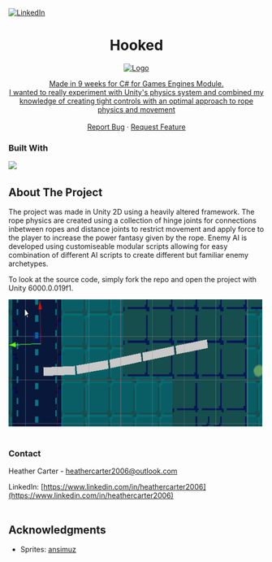 <!-- Improved compatibility of back to top link: See: https://github.com/othneildrew/Best-README-Template/pull/73 -->
<a id="readme-top"></a>

<!-- PROJECT SHIELDS -->
<!--
[![Forks][forks-shield]][forks-url]
[![Stargazers][stars-shield]][stars-url]
[![Issues][issues-shield]][issues-url]
[![project_license][license-shield]][license-url]
-->
[![LinkedIn][linkedin-shield]][linkedin-url]

<!-- Project Title -->
<div align="center">

<h1 align="center">Hooked</h1>

  <a href="https://github.com/barter127/Hooked-Game">
    <img src="HookedExample.gif" alt="Logo" width="500" height="250">

  <p align="center">
    Made in 9 weeks for C# for Games Engines Module.
    <br />
    I wanted to really experiment with Unity's physics system and combined my knowledge of creating tight controls with an optimal approach to rope physics and movement
    <br />
    <br />
    <a href="https://github.com/barter127/The-Tables-Turn/issues/new?labels=bug&template=bug-report---.md">Report Bug</a>
    &middot;
    <a href="https://github.com/barter127/The-Tables-Turn/issues/new?labels=enhancement&template=feature-request---.md">Request Feature</a>
  </p>
</div>



### Built With
  <img src="https://skillicons.dev/icons?i=cs,unity,visualstudio,github" />

<!-- GETTING STARTED -->
## About The Project
The project was made in Unity 2D using a heavily altered framework. The rope physics are created using a collection of hinge joints for connections inbetween ropes and distance joints to restrict movement and apply force to the player to increase the power fantasy given by the rope. Enemy AI is developed using customiseable modular scripts allowing for easy combination of different AI scripts to create different but familiar enemy archetypes.

To look at the source code, simply fork the repo and open the project with Unity 6000.0.019f1.

<a href="https://github.com/barter127/Hooked-Game">
  <img src="RopeDemo.gif" alt="Logo" width="500" height="250">
  </a>
  <br />
  <br />



<!-- CONTACT -->
### Contact

Heather Carter - heathercarter2006@outlook.com

LinkedIn: [https://www.linkedin.com/in/heathercarter2006](https://www.linkedin.com/in/heathercarter2006)
    <br />
    <br />


<!-- ACKNOWLEDGMENTS -->
## Acknowledgments

* Sprites: [ansimuz](https://ansimuz.itch.io/streets-of-fight)



<!-- MARKDOWN LINKS & IMAGES -->
<!-- https://www.markdownguide.org/basic-syntax/#reference-style-links -->
[contributors-shield]: https://img.shields.io/github/contributors/github_username/repo_name.svg?style=for-the-badge
[contributors-url]: https://github.com/github_username/repo_name/graphs/contributors
[forks-shield]: https://img.shields.io/github/forks/github_username/repo_name.svg?style=for-the-badge
[forks-url]: https://github.com/barter127/The-Tables-Turn/network/members
[stars-shield]: https://img.shields.io/github/stars/github_username/repo_name.svg?style=for-the-badge
[stars-url]: https://github.com/github_username/repo_name/stargazers
[issues-shield]: https://img.shields.io/github/issues/github_username/repo_name.svg?style=for-the-badge
[issues-url]: https://github.com/github_username/repo_name/issues
[license-shield]: https://img.shields.io/github/license/github_username/repo_name.svg?style=for-the-badge
[license-url]: https://github.com/github_username/repo_name/blob/master/LICENSE.txt
[linkedin-shield]: https://img.shields.io/badge/-LinkedIn-black.svg?style=for-the-badge&logo=linkedin&colorB=555
[linkedin-url]: https://www.linkedin.com/in/heathercarter2006
[product-screenshot]: images/screenshot.png
